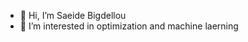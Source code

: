 - 👋 Hi, I’m Saeide Bigdellou
- 👀 I’m interested in optimization and machine laerning

<!---
saeidebgd/saeidebgd is a ✨ special ✨ repository because its `README.md` (this file) appears on your GitHub profile.
You can click the Preview link to take a look at your changes.
--->
